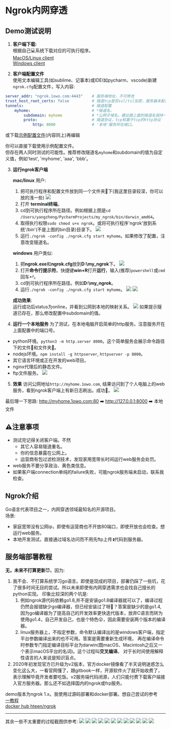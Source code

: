 Ngrok内网穿透
===
## Demo测试说明
1. **客户端下载:**  
根据自己💻系统下载对应的可执行程序。  
[MacOS/Linux client](/static/my_ngrok/ngrok)  
[Windows client](/static/my_ngrok/ngrok.exe)

2. **客户端配置文件**  
使用文本编辑工具(如sublime、记事本)或IDE(如pycharm、vscode)新建`ngrok.cfg`配置文件，写入内容:  
```yaml
server_addr: "ngrok.1owo.com:4443"    # 服务端地址，不可修改
trust_host_root_certs: false          # 隧道tcp是否ssl/tsl加密，服务器未配置加密协议，不可修改，不影响功能
tunnels:                              # 隧道配置
    myhome:                           # *隧道名。
        subdomain: myhome             # *公网子域名。建议跟上面的隧道名保持一致。
        proto:                        # 隧道协议，tcp和基于tcp的http协议
            http: 8000                # '本地'服务所在端口。
```

或下载<a href="/file/my_ngrok/ngrok.cfg" download="ngrok.cfg">示例配置文件</a>(内容同上)再编辑  


你可以直接下载使用示例配置文件。  
但存在两人同时测试的可能性。推荐修改隧道名`myhome`和subdomain的值为自定义值，例如'test', 'myhome', 'aaa', 'bbb'。

3. **运行ngrok客户端**  

    **mac/linux** 用户:  
    1. 把可执行程序和配置文件放到同一个文件夹📁下(我这里目录较深，你可以放的浅一些)
    ![](./images/samedir.png)
    2. 打开 **terminal终端**。
    3. cd到可执行程序所在路径。例如根据上图是`cd /Users/yangzheng/PycharmProjects/my_ngrok/bin/darwin_amd64`。
    4. 取得执行权限`sudo chmod u+x ngrok`。或将可执行程序'ngrok'放到系统'/bin'(不是上图的bin目录)目录下。
    ![](./images/cd.jpg)
    5. 运行`./ngrok -config ./ngrok.cfg start myhome`。如果修改了配置，注意改变隧道名。  
    
    **windows** 用户类似:  
    1. 把**ngrok.exe**和**ngrok.cfg**放到**D:\my_ngrok**下。
    ![](./images/win_explore.png)
    2. 打开**命令行提示符**。快捷键**win+R**打开**运行**，输入(推荐)`powershell`或`cmd`回车↵。
    3. cd到可执行程序所在路径。例如**D:\my_ngrok**。
    4. 运行`./ngrok -config ./ngrok.cfg start myhome`。
    ![](./images/powershell.png)
    ![](./images/win_cmd.png)
    
    **成功效果**:  
    运行成功后status为online，并看到公网到本地的映射关系。
    ![](./images/connected.jpg)
    如果提示隧道已存在，那么修改配置中subdomain的值。  
    
4. **运行一个本地服务**
为了测试，在本地电脑开启简单的http服务。注意服务开在上面配置中的端口号。
- python环境。`python3 -m http.server 8000`。这个简单服务会展示命令路径下的文件📃和文件夹📁。
- nodejs环境。`npm install -g httpserver`, `httpserver -p 8000`。
- 其它语言环境或正在开发的web项目。
- nginx代理后的静态文件。
- ftp文件服务。
![](./images/simplehttp.png)

5. **效果**
访问公网地址`http://myhome.1owo.com`, 结果访问到了个人电脑上的web服务，看到ngrok客户端上有新日志刷出。成功🎉。
![](./images/success.png)

最后理一下思路: 
http://myhome.1owo.com:80 ➡️ http://127.0.0.1:8000 ➡️ 本地文件
## ⚠️注意事项
- 测试完记得关闭客户端。不然
    - 其它人容易隧道重名。
    - 你的信息暴露在公网上。
    - 运营商有包过滤检测技术，发现家用宽带长时间运行web服务会处罚。
- web服务不要分享政治、黄色类信息。
- 如果客户端connection单纯的failure失败，可能ngrok服务端未启动，联系我检查。

## Ngrok介绍
Go语言代表项目之一，内网穿透领域最知名的开源项目。  
场景:
- 家庭宽带没有公网ip，即使有运营商也不开放80端口，即使开放也会检查。想运行web服务。
- 本地开发测试，直接通过域名访问而不用先ftp上传⏫代码到服务器。

## 服务端部署教程
**无，未来不打算更新**😈。因为:  
1. 我不会、不打算系统学习go语言。即使是现成的项目，部署仍踩了一些坑，花了很多时间无目的尝试。所以未来即使有内网穿透需求也会找自己擅长的python实现。
印象比较深的两个坑是:
    1. 例如ngrok源代码依赖go1.8,并不是安装go1.8编译器就可以了，编译过程仍然会报错缺少go编译器，但已经安装过了呀🤔️？答案是缺少的是go1.4,
    因为go编译器为了提高自己的开发效率更快迭代版本，放弃C语言而转为使用go1.4，自己开发自己，也是个特色😮，因此需要安装两个版本的编译器。
    2. linux服务器上，不指定参数，命令默认编译出的是windows客户端，指定平台参数编译出来的也不可用。答案是需要重新生成环境，
    再在编译命令时参数专门指定编译目标平台为darwin(既macOS、Macintosh之后又一个表示macOS平台的名词)。这个过程叫**交叉编译**。
    对于长时间使用解释性语言的人来说是知识盲点。
2. 2020年初发现官方已升级为v2版本，官方docker镜像看了半天说明迷惑怎么变化这么大，一看官网懂了，跟gitbook一样，开源软件火了就开始收费了，
表示理解毕竟开发者要吃饭。v2服务端代码闭源，人们只能付费下载客户端接入官方服务器。那么还不如选择国内的ngrok或frp服务。 

demo版本为ngrok 1.x。我使用过源码部署和docker部署。想自己尝试的参考  
[一教程](https://cloud.tencent.com/developer/article/1575362)  
[docker hub hteen/ngrok](https://hub.docker.com/r/hteen/ngrok)  


---
其余一些不太重要的过程截图供参考:
![](./images/WX20180526-151633.png)
![](./images/WX20180526-151729.png)
![](./images/WX20180526-151803.png)
![](./images/WX20180526-151839.png)
![](./images/WX20180526-221729.png)
![](./images/WX20180527-120809.png)
![](./images/WX20180527-120825.png)
![](./images/WX20180527-123422.png)
![](./images/WX20180527-142118.png)
![](./images/WX20180527-142149.png)
![](./images/WX20180527-142302.png)
![](./images/4040.png)

